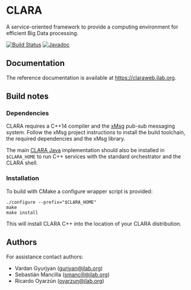 # CLARA

A service-oriented framework to provide a computing environment for efficient
Big Data processing.

[![Build Status](https://travis-ci.org/JeffersonLab/clara-cpp.svg?branch=master)](https://travis-ci.org/JeffersonLab/clara-cpp)
[![Javadoc](https://img.shields.io/badge/doxygen-master-blue.svg?style=flat)](https://claraweb.jlab.org/clara/api/cpp/)


## Documentation

The reference documentation is available at <https://claraweb.jlab.org>.


## Build notes

### Dependencies

CLARA requires a C++14 compiler and the [xMsg](https://github.com/JeffersonLab/xmsg-cpp)
pub-sub messaging system. Follow the xMsg project instructions to install the build
toolchain, the required dependencies and the xMsg library.

The main [CLARA Java](https://github.com/JeffersonLab/clara-java) implementation
should also be installed in `$CLARA_HOME`
to run C++ services with the standard orchestrator and the CLARA shell.

### Installation

To build with CMake a configure wrapper script is provided:

    ./configure --prefix="$CLARA_HOME"
    make
    make install

This will install CLARA C++ into the location of your CLARA distribution.


## Authors

For assistance contact authors:

* Vardan Gyurjyan    (<gurjyan@jlab.org>)
* Sebastián Mancilla (<smancill@jlab.org>)
* Ricardo Oyarzún    (<oyarzun@jlab.org>)

